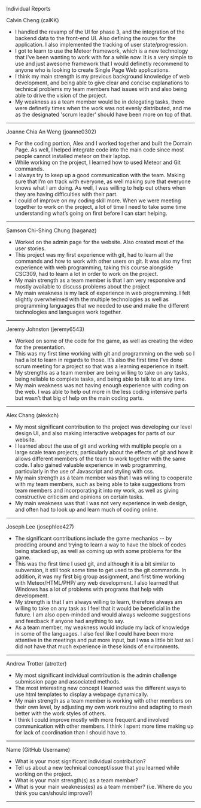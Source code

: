 Individual Reports

Calvin Cheng (calKK)
* I handled the revamp of the UI for phase 3, and the integration of the backend data to the front-end UI. Also defining the routes for the application. I also implemented the tracking of user state/progression.
* I got to learn to use the Meteor framework, which is a new technology that i've been wanting to work with for a while now. It is a very simple to use and just awesome framework that I would definetly recommend to anyone who is looking to create Single Page Web applications. 
* I think my main strength is my previous background knowledge of web development, and being able to give clear and concise explanations to technical problems my team members had issues with and also being able to drive the vision of the project.
* My weakness as a team member would be in delegating tasks, there were definetly times when the work was not evenly distributed, and me as the designated 'scrum leader' should have been more on top of that.

----------------------------------------------------------------------------------------------------------------------------


Joanne Chia An Weng (joanne0302)
* For the coding portion, Alex and I worked together and built the Domain Page. As well, I helped integrate code into the main code since most people cannot installed meteor on their laptop.
* While working on the project, I learned how to used Meteor and Git commands.
* I always try to keep up a good communication with the team. Making sure that I’m on track with everyone, as well making sure that everyone knows what I am doing. As well, I was willing to help out others when they are having difficulties with their part.
* I could of improve on my coding skill more. When we were meeting together to work on the project, a lot of time I need to take some time understanding what’s going on first before I can start helping.

----------------------------------------------------------------------------------------------------------------------------

Samson Chi-Shing Chung (baganaz)
* Worked on the admin page for the website. Also created most of the user stories.
* This project was my first experience with git, had to learn all the commands and how to work with other users on git. It was also my first experience with web programming, taking this course alongside CSC309, had to learn a lot in order to work on the project.
* My main strength as a team member is that I am very responsive and mostly available to discuss problems about the project
* My main weakness is my lack of experience in web programming. I felt slightly overwhelmed with the multiple technologies as well as programming languages that we needed to use and make the different technologies and languages work together.

----------------------------------------------------------------------------------------------------------------------------

Jeremy Johnston (jeremy6543)
* Worked on some of the code for the game, as well as creating the video for the presentation.
* This was my first time working with git and programming on the web so I had a lot to learn in regards to those.  It’s also the first time I’ve done scrum meeting for a project so that was a learning experience in itself.
* My strengths as a team member are being willing to take on any tasks, being reliable to complete tasks, and being able to talk to at any time.
* My main weakness was not having enough experience with coding on the web.  I was able to help out more in the less coding intensive parts but wasn’t that big of help on the main coding parts.

----------------------------------------------------------------------------------------------------------------------------

Alex Chang (alexkch)
* My most significant contribution to the project was developing our level design UI, and also making interactive webpages for parts of our website.
* I learned about the use of git and working with multiple people on a large scale team projects; particularly about the effects of git and how it allows different members of the team to work together with the same code. I also gained valuable experience in web programming, particularly in the use of Javascript and styling with css.
* My main strength as a team member was that I was willing to cooperate with my team members, such as being able to take suggestions from team members and incorporating it into my work, as well as giving constructive criticism and opinions on certain tasks.
* My main weakness was that I was not very experience in web design, and often had to look up and learn much of coding online.

----------------------------------------------------------------------------------------------------------------------------

Joseph Lee (josephlee427)
* The significant contributions include the game mechanics -- by prodding around and trying to learn a way to have the block of codes being stacked up, as well as coming up with some problems for the game.
* This was the first time I used git, and although it is a bit similar to subversion, it still took some time to get used to the git commands. In addition, it was my first big group assignment, and first time working with Meteor/HTML/PHP/ any web development. I also learned that Windows has a lot of problems with programs that help with development.
* My strength is that I am always willing to learn, therefore always am willing to take on any task as I feel that it would be beneficial in the future. I am also open-minded and would always welcome suggestions and feedback if anyone had anything to say.
* As a team member, my weakness would include my lack of knowledge in some of the languages. I also feel like I could have been more attentive in the meetings and put more input, but I was a little bit lost as I did not have that much experience in these kinds of environments.

----------------------------------------------------------------------------------------------------------------------------

Andrew Trotter (atrotter)
* My most significant individual contribution is the admin challenge submission page and associated methods.
* The most interesting new concept I learned was the different ways to use html templates to display a webpage dynamically.
* My main strength as a team member is working with other members on their own level, by adjusting my own work routine and adapting to mesh better with the work styles of others.
* I think I could improve mostly with more frequent and involved communication with other members. I think I spent more time making up for lack of coordination than I should have to.

----------------------------------------------------------------------------------------------------------------------------
Name (GitHub Username)
* What is your most significant individual contribution?
* Tell us about a new technical concept/issue that you learned while working on the project.
* What is your main strength(s) as a team member?
* What is your main weakness(es) as a team member? (i.e. Where do you think you can/should improve?)
----------------------------------------------------------------------------------------------------------------------------
